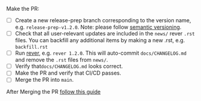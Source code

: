 <!--
Checklist for releasing a new version of kartograf.
-->

Make the PR:
* [ ] Create a new release-prep branch corresponding to the version name, e.g. `release-prep-v1.2.0`.  Note: please follow [semantic versioning](https://semver.org/).
* [ ] Check that all user-relevant updates are included in the `news/` rever `.rst` files. You can backfill any additional items by making a new .rst, e.g. `backfill.rst`
* [ ] Run [rever](https://regro.github.io/rever-docs/index.html#), e.g. `rever 1.2.0`. This will auto-commit `docs/CHANGELOG.md` and remove the `.rst` files from `news/`.
* [ ] Verify that`docs/CHANGELOG.md` looks correct.
* [ ] Make the PR and verify that CI/CD passes.
* [ ] Merge the PR into `main`.

After Merging the PR [follow this guide](https://github.com/OpenFreeEnergy/openfe/wiki/How-to-create-a-new-release)


